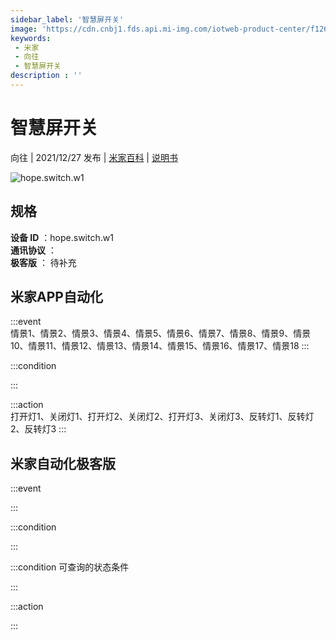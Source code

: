 ```yaml
---
sidebar_label: '智慧屏开关'
image: 'https://cdn.cnbj1.fds.api.mi-img.com/iotweb-product-center/f1267c15031265f299982fb7cac4c3dd_1637906798183.png?GalaxyAccessKeyId=AKVGLQWBOVIRQ3XLEW&Expires=9223372036854775807&Signature=5cQ8uT9GoEH4rDdROdFEE5bKStA='
keywords: 
 - 米家
 - 向往
 - 智慧屏开关
description : ''
---
```

# 智慧屏开关

向往 | 2021/12/27 发布 | [米家百科](https://home.mi.com/webapp/content/baike/product/index.html?model=hope.switch.w1) | [说明书](https://home.mi.com/views/introduction.html?model=hope.switch.w1&region=cn)

![hope.switch.w1](https://cdn.cnbj1.fds.api.mi-img.com/iotweb-product-center/f1267c15031265f299982fb7cac4c3dd_1637906798183.png?GalaxyAccessKeyId=AKVGLQWBOVIRQ3XLEW&Expires=9223372036854775807&Signature=5cQ8uT9GoEH4rDdROdFEE5bKStA=)

## 规格  
> 
**设备 ID** ：hope.switch.w1  
**通讯协议** ：  
**极客版**  ： 待补充 


## 米家APP自动化  

:::event  
情景1、情景2、情景3、情景4、情景5、情景6、情景7、情景8、情景9、情景10、情景11、情景12、情景13、情景14、情景15、情景16、情景17、情景18
:::

:::condition  

:::

:::action   
打开灯1、关闭灯1、打开灯2、关闭灯2、打开灯3、关闭灯3、反转灯1、反转灯2、反转灯3
:::

## 米家自动化极客版  

:::event  

:::

:::condition  

:::

:::condition 可查询的状态条件  

:::

:::action  

:::

        
